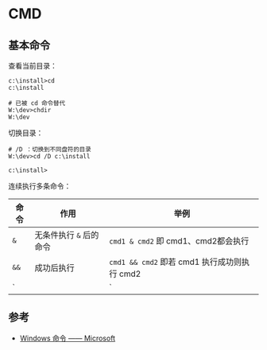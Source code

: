 # CMD

## 基本命令

查看当前目录：

```text
c:\install>cd
c:\install

# 已被 cd 命令替代
W:\dev>chdir
W:\dev
```

切换目录：

```text
# /D ：切换到不同盘符的目录
W:\dev>cd /D c:\install

c:\install>
```

连续执行多条命令：

| 命令 | 作用 | 举例 |
| - | - | - |
| `&` | 无条件执行 `&` 后的命令 | `cmd1 & cmd2` 即 cmd1、cmd2都会执行 |
| `&&` | 成功后执行 | `cmd1 && cmd2` 即若 cmd1 执行成功则执行 cmd2 |
| `||` | 失败后执行 | `cmd1 || cmd2` 即若 cmd1 执行失败则执行 cmd2 |

## 参考

* [Windows 命令 —— Microsoft](https://learn.microsoft.com/zh-cn/windows-server/administration/windows-commands/windows-commands)